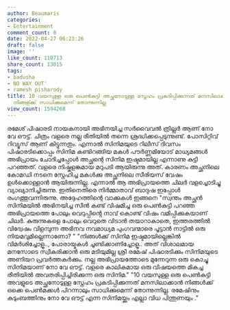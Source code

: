 ```yaml
---
author: Beaumaris
categories:
- Entertainment
comment_count: 0
date: 2022-04-27 06:23:26
draft: false
image: ''
like_count: 110713
share_count: 13015
tags:
- badusha
- NO WAY OUT'
- ramesh pisharody
title: 10 വയസുള്ള ഒരു പെൺകുട്ടി അച്ഛനോടുള്ള സ്നേഹം പ്രകടിപ്പിക്കുന്നത് മനസിലാക്കാൻ
  നിങ്ങള്ക്ക് സാധിക്കുമെന്ന് തോന്നുന്നില്ല
view_count: 1594268
---
```


രമേശ് പിഷാരടി നായകനായി അഭിനയിച്ച സർവൈവൽ ത്രില്ലർ ആണ് നോ വേ ഔട്ട്. ചിത്രം വളരെ നല്ല രീതിയിൽ തന്നെ ശ്രദ്ധിക്കപ്പെടുന്നുണ്ട്. പോസിറ്റിവ് റിവ്യൂസ് ആണ് കിട്ടുന്നതും. എന്നാൽ സിനിമയുടെ റിലീസ് ദിവസം പിഷാരടിക്കൊപ്പം സിനിമ കണ്ടിറങ്ങിയ മകൾ പൗർണ്ണമിയോട് മാധ്യമങ്ങൾ അഭിപ്രായം ചോദിച്ചപ്പോൾ അച്ഛന്റെ സിനിമ ഇഷ്ടമായില്ല എന്നാണു കുട്ടി പറഞ്ഞത്. വളരെ നിഷ്കളങ്കമായ മറുപടി ആയിരുന്നു അത്. കാരണം അച്ഛനിലെ കോമഡി നടനെ സ്നേഹിച്ച മകൾക്കു അച്ഛനിലെ സീരിയസ് വേഷം ഉൾക്കൊള്ളാൻ ആയിരുന്നില്ല. എന്നാൽ ആ അഭിപ്രായത്തെ ചിലർ വളച്ചൊടിച്ചു വ്യാഖ്യാനിച്ചിരുന്നു. ഇതിനെതിരെ നിർമ്മാതാവ് ബാദുഷ ഇപ്പോൾ രംഗത്തുവന്നിരുന്നു. അദ്ദേഹത്തിന്റെ വാക്കുകൾ ഇങ്ങനെ "സ്വന്തം അച്ഛൻ സിനിമയിൽ അഭിനയിച്ച സീൻ കണ്ട് വിഷമിച്ച ഒരു പെൺകുട്ടി പറഞ്ഞ അഭിപ്രായത്തെ പോലും വെറുപ്പിൻ്റെ നാവ് കൊണ്ട് വിഷം വമിപ്പിക്കുകയാണ് ചിലർ. കുരുന്നുകളെ പോലും വെറുതെ വിടാൻ തയാറാകാതെ, ഇത്തരത്തിൽ വിദ്വേഷം വിളമ്പുന്ന അഭിനവ നവമാധ്യമ പുംഗവന്മാരെ പൂട്ടാൻ നാട്ടിൽ ഒരു നിയമവുമില്ലെന്നാണോ? " "നിങ്ങൾക്ക് സിനിമ ഇഷ്ടമായില്ലെങ്കിൽ വിമർശിച്ചോളൂ.., പോരായ്മകൾ ചൂണ്ടിക്കാണിച്ചോളൂ.. അത് വിശാലമായ മനസോടെ സ്വീകരിക്കാൻ ഒരു മടിയുമില്ല ശ്രീ രമേഷ് പിഷാരടിക്കും സിനിമയുടെ അണിയറ പ്രവർത്തകർക്കും. നല്ല അഭിപ്രായത്തോടെ മുന്നേറുന്ന ഒരു കൊച്ചു സിനിമയാണ് നോ വേ ഔട്ട്. വളരെ കാലികമായ ഒരു വിഷയത്തെ മികച്ച രീതിയിൽ അവതരിപ്പിച്ചിരിക്കുന്ന ഒരു സിനിമ." "10 വയസുള്ള ഒരു പെൺകുട്ടി അവളുടെ അച്ഛനോടുള്ള സ്നേഹം പ്രകടിപ്പിക്കുന്നത് മനസിലാക്കാൻ നിങ്ങൾക്ക് ഒക്കെ പെൺമക്കൾ പിറന്നാലും സാധിക്കുമെന്ന് തോന്നുന്നില്ല. രമേഷിനും കുടുംബത്തിനും നോ വേ ഔട്ട് എന്ന സിനിമയ്ക്കും എല്ലാ വിധ പിന്തുണയും ."